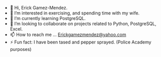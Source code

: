 - 👋 Hi, Erick Gamez-Mendez. 
- 👀 I’m interested in exercising, and spending time with my wife. 
- 🌱 I’m currently learning PostgreSQL. 
- 💞️ I’m looking to collaborate on projects related to Python, PostgreSQL, Excel. 
- 📫 How to reach me ... Erickgamezmendez@yahoo.com
- ⚡ Fun fact: I have been tased and pepper sprayed. (Police Academy purposes) 

<!---
egamezmendez/egamezmendez is a ✨ special ✨ repository because its `README.md` (this file) appears on your GitHub profile.
You can click the Preview link to take a look at your changes.
--->

